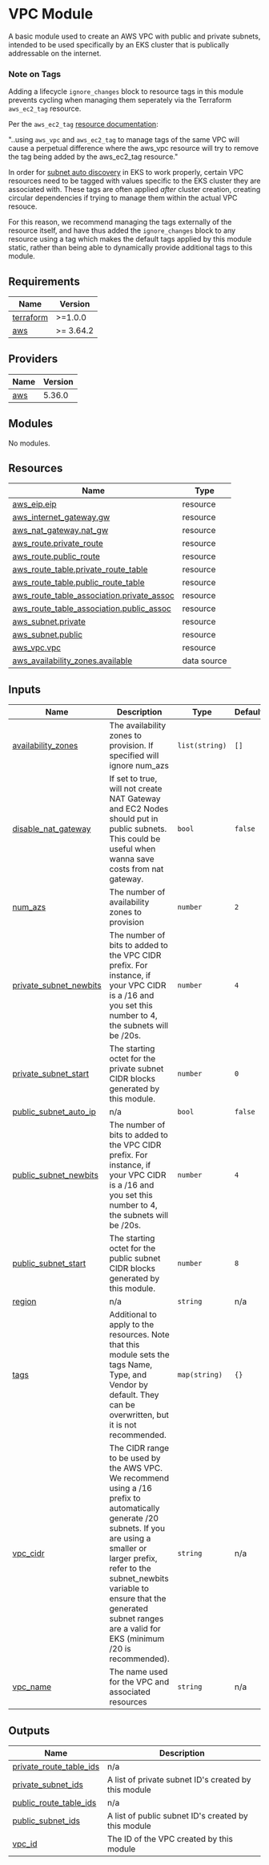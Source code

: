 <!--
  ~ Copyright 2023 StreamNative, Inc.
  ~
  ~ Licensed under the Apache License, Version 2.0 (the "License");
  ~ you may not use this file except in compliance with the License.
  ~ You may obtain a copy of the License at
  ~
  ~     http://www.apache.org/licenses/LICENSE-2.0
  ~
  ~ Unless required by applicable law or agreed to in writing, software
  ~ distributed under the License is distributed on an "AS IS" BASIS,
  ~ WITHOUT WARRANTIES OR CONDITIONS OF ANY KIND, either express or implied.
  ~ See the License for the specific language governing permissions and
  ~ limitations under the License.
-->

# VPC Module
A basic module used to create an AWS VPC with public and private subnets, intended to be used specifically by an EKS cluster that is publically addressable on the internet.

### Note on Tags

Adding a lifecycle `ignore_changes` block to resource tags in this module prevents cycling when managing them seperately via the Terraform `aws_ec2_tag` resource.

Per the `aws_ec2_tag` [resource documentation](https://registry.terraform.io/providers/hashicorp/aws/latest/docs/resources/ec2_tag):

"..using `aws_vpc` and `aws_ec2_tag` to manage tags of the same VPC will cause a perpetual difference where the aws_vpc resource will try to remove the tag being added by the aws_ec2_tag resource."

In order for [subnet auto discovery](https://github.com/kubernetes-sigs/aws-load-balancer-controller/blob/8db51cb82370fba5e25e470829520e1da219776f/docs/deploy/subnet_discovery.md) in EKS to work properly, certain VPC resources need to be tagged with values specific to the EKS cluster they are associated with. These tags are often applied _after_ cluster creation, creating circular dependencies if trying to manage them within the actual VPC resouce.

For this reason, we recommend managing the tags externally of the resource itself, and have thus added the `ignore_changes` block to any resource using a tag which makes the default tags applied by this module static, rather than being able to dynamically provide additional tags to this module.

<!-- BEGIN_TF_DOCS -->
## Requirements

| Name | Version |
|------|---------|
| <a name="requirement_terraform"></a> [terraform](#requirement\_terraform) | >=1.0.0 |
| <a name="requirement_aws"></a> [aws](#requirement\_aws) | >= 3.64.2 |

## Providers

| Name | Version |
|------|---------|
| <a name="provider_aws"></a> [aws](#provider\_aws) | 5.36.0 |

## Modules

No modules.

## Resources

| Name | Type |
|------|------|
| [aws_eip.eip](https://registry.terraform.io/providers/hashicorp/aws/latest/docs/resources/eip) | resource |
| [aws_internet_gateway.gw](https://registry.terraform.io/providers/hashicorp/aws/latest/docs/resources/internet_gateway) | resource |
| [aws_nat_gateway.nat_gw](https://registry.terraform.io/providers/hashicorp/aws/latest/docs/resources/nat_gateway) | resource |
| [aws_route.private_route](https://registry.terraform.io/providers/hashicorp/aws/latest/docs/resources/route) | resource |
| [aws_route.public_route](https://registry.terraform.io/providers/hashicorp/aws/latest/docs/resources/route) | resource |
| [aws_route_table.private_route_table](https://registry.terraform.io/providers/hashicorp/aws/latest/docs/resources/route_table) | resource |
| [aws_route_table.public_route_table](https://registry.terraform.io/providers/hashicorp/aws/latest/docs/resources/route_table) | resource |
| [aws_route_table_association.private_assoc](https://registry.terraform.io/providers/hashicorp/aws/latest/docs/resources/route_table_association) | resource |
| [aws_route_table_association.public_assoc](https://registry.terraform.io/providers/hashicorp/aws/latest/docs/resources/route_table_association) | resource |
| [aws_subnet.private](https://registry.terraform.io/providers/hashicorp/aws/latest/docs/resources/subnet) | resource |
| [aws_subnet.public](https://registry.terraform.io/providers/hashicorp/aws/latest/docs/resources/subnet) | resource |
| [aws_vpc.vpc](https://registry.terraform.io/providers/hashicorp/aws/latest/docs/resources/vpc) | resource |
| [aws_availability_zones.available](https://registry.terraform.io/providers/hashicorp/aws/latest/docs/data-sources/availability_zones) | data source |

## Inputs

| Name | Description | Type | Default | Required |
|------|-------------|------|---------|:--------:|
| <a name="input_availability_zones"></a> [availability\_zones](#input\_availability\_zones) | The availability zones to provision. If specified will ignore num\_azs | `list(string)` | `[]` | no |
| <a name="input_disable_nat_gateway"></a> [disable\_nat\_gateway](#input\_disable\_nat\_gateway) | If set to true, will not create NAT Gateway and EC2 Nodes should put in public subnets. This could be useful when wanna save costs from nat gateway. | `bool` | `false` | no |
| <a name="input_num_azs"></a> [num\_azs](#input\_num\_azs) | The number of availability zones to provision | `number` | `2` | no |
| <a name="input_private_subnet_newbits"></a> [private\_subnet\_newbits](#input\_private\_subnet\_newbits) | The number of bits to added to the VPC CIDR prefix. For instance, if your VPC CIDR is a /16 and you set this number to 4, the subnets will be /20s. | `number` | `4` | no |
| <a name="input_private_subnet_start"></a> [private\_subnet\_start](#input\_private\_subnet\_start) | The starting octet for the private subnet CIDR blocks generated by this module. | `number` | `0` | no |
| <a name="input_public_subnet_auto_ip"></a> [public\_subnet\_auto\_ip](#input\_public\_subnet\_auto\_ip) | n/a | `bool` | `false` | no |
| <a name="input_public_subnet_newbits"></a> [public\_subnet\_newbits](#input\_public\_subnet\_newbits) | The number of bits to added to the VPC CIDR prefix. For instance, if your VPC CIDR is a /16 and you set this number to 4, the subnets will be /20s. | `number` | `4` | no |
| <a name="input_public_subnet_start"></a> [public\_subnet\_start](#input\_public\_subnet\_start) | The starting octet for the public subnet CIDR blocks generated by this module. | `number` | `8` | no |
| <a name="input_region"></a> [region](#input\_region) | n/a | `string` | n/a | yes |
| <a name="input_tags"></a> [tags](#input\_tags) | Additional to apply to the resources. Note that this module sets the tags Name, Type, and Vendor by default. They can be overwritten, but it is not recommended. | `map(string)` | `{}` | no |
| <a name="input_vpc_cidr"></a> [vpc\_cidr](#input\_vpc\_cidr) | The CIDR range to be used by the AWS VPC. We recommend using a /16 prefix to automatically generate /20 subnets. If you are using a smaller or larger prefix, refer to the subnet\_newbits variable to ensure that the generated subnet ranges are a valid for EKS (minimum /20 is recommended). | `string` | n/a | yes |
| <a name="input_vpc_name"></a> [vpc\_name](#input\_vpc\_name) | The name used for the VPC and associated resources | `string` | n/a | yes |

## Outputs

| Name | Description |
|------|-------------|
| <a name="output_private_route_table_ids"></a> [private\_route\_table\_ids](#output\_private\_route\_table\_ids) | n/a |
| <a name="output_private_subnet_ids"></a> [private\_subnet\_ids](#output\_private\_subnet\_ids) | A list of private subnet ID's created by this module |
| <a name="output_public_route_table_ids"></a> [public\_route\_table\_ids](#output\_public\_route\_table\_ids) | n/a |
| <a name="output_public_subnet_ids"></a> [public\_subnet\_ids](#output\_public\_subnet\_ids) | A list of public subnet ID's created by this module |
| <a name="output_vpc_id"></a> [vpc\_id](#output\_vpc\_id) | The ID of the VPC created by this module |
<!-- END_TF_DOCS -->